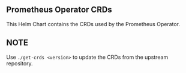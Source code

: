Prometheus Operator CRDs
------------------------

This Helm Chart contains the CRDs used by the Prometheus Operator.

## NOTE

Use `./get-crds <version>` to update the CRDs from the upstream repository.
